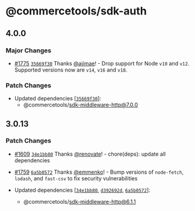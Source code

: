 # @commercetools/sdk-auth

## 4.0.0

### Major Changes

- [#1775](https://github.com/commercetools/nodejs/pull/1775) [`35669f30`](https://github.com/commercetools/nodejs/commit/35669f30dbc4b24d59ec3df3f38417b1f2a77837) Thanks [@ajimae](https://github.com/ajimae)! - Drop support for Node `v10` and `v12`. Supported versions now are `v14`, `v16` and `v18`.

### Patch Changes

- Updated dependencies [[`35669f30`](https://github.com/commercetools/nodejs/commit/35669f30dbc4b24d59ec3df3f38417b1f2a77837)]:
  - @commercetools/sdk-middleware-http@7.0.0

## 3.0.13

### Patch Changes

- [#1609](https://github.com/commercetools/nodejs/pull/1609) [`34e1bb80`](https://github.com/commercetools/nodejs/commit/34e1bb8010225fcc5ea7459bdd93f330eb7dd37d) Thanks [@renovate](https://github.com/apps/renovate)! - chore(deps): update all dependencies

* [#1759](https://github.com/commercetools/nodejs/pull/1759) [`6a5b0572`](https://github.com/commercetools/nodejs/commit/6a5b05728f6fcb7e74e752962553870b9a89c1fe) Thanks [@emmenko](https://github.com/emmenko)! - Bump versions of `node-fetch`, `lodash`, and `fast-csv` to fix security vulnerabilities

* Updated dependencies [[`34e1bb80`](https://github.com/commercetools/nodejs/commit/34e1bb8010225fcc5ea7459bdd93f330eb7dd37d), [`d392692d`](https://github.com/commercetools/nodejs/commit/d392692d714b87ec04a1a4e2dac59946c713d213), [`6a5b0572`](https://github.com/commercetools/nodejs/commit/6a5b05728f6fcb7e74e752962553870b9a89c1fe)]:
  - @commercetools/sdk-middleware-http@6.1.1
